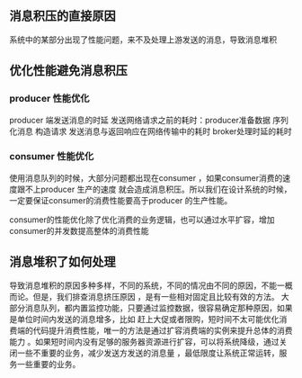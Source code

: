 ## 消息积压的直接原因
系统中的某部分出现了性能问题，来不及处理上游发送的消息，导致消息堆积
## 优化性能避免消息积压
### producer 性能优化
producer 端发送消息的时延
发送网络请求之前的耗时：producer准备数据 序列化消息 构造请求
发送消息与返回响应在网络传输中的耗时
broker处理时延的耗时
### consumer 性能优化
使用消息队列的时候，大部分问题都出现在consumer ，如果consumer消费的速度跟不上producer 生产的速度
就会造成消息积压。所以我们在设计系统的时候，一定要保证consumer的消费性能要高于producer 的生产性能。

consumer的性能优化除了优化消费的业务逻辑，也可以通过水平扩容，增加consumer的并发数提高整体的消费性能
## 消息堆积了如何处理
导致消息堆积的原因多种多样，不同的系统，不同的情况由不同的原因，不能一概而论。但是，我们排查消息挤压原因
，是有一些相对固定且比较有效的方法。
大部分消息队列，都内置监控功能，只要通过监控数据，很容易确定那种原因，如果是单位时间内发送的消息增多，比如
赶上大促或者限购，短时间不太可能优化消费端的代码提升消费性能，唯一的方法是通过扩容消费端的实例来提升总体的消费能力
。如果短时间内没有足够的服务器资源进行扩容，可以将系统降级，通过关闭一些不重要的业务，减少发送方发送的消息量
，最低限度让系统正常运转，服务一些重要的业务。